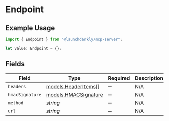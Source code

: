 # Endpoint

## Example Usage

```typescript
import { Endpoint } from "@launchdarkly/mcp-server";

let value: Endpoint = {};
```

## Fields

| Field                                              | Type                                               | Required                                           | Description                                        |
| -------------------------------------------------- | -------------------------------------------------- | -------------------------------------------------- | -------------------------------------------------- |
| `headers`                                          | [models.HeaderItems](../models/headeritems.md)[]   | :heavy_minus_sign:                                 | N/A                                                |
| `hmacSignature`                                    | [models.HMACSignature](../models/hmacsignature.md) | :heavy_minus_sign:                                 | N/A                                                |
| `method`                                           | *string*                                           | :heavy_minus_sign:                                 | N/A                                                |
| `url`                                              | *string*                                           | :heavy_minus_sign:                                 | N/A                                                |